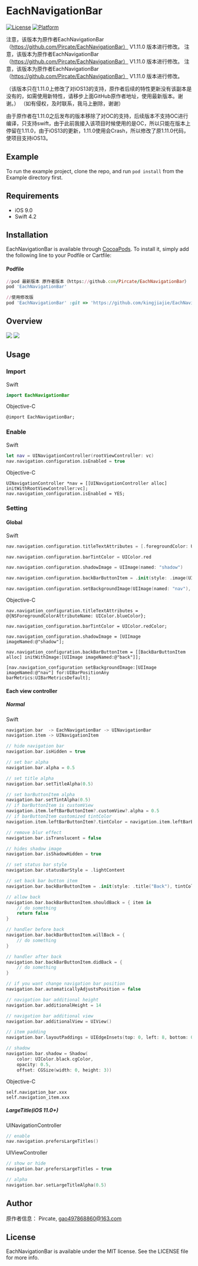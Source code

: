 # EachNavigationBar

[![License](https://img.shields.io/cocoapods/l/EachNavigationBar.svg?style=flat)](http://cocoapods.org/pods/EachNavigationBar)
[![Platform](https://img.shields.io/cocoapods/p/EachNavigationBar.svg?style=flat)](https://cocoapods.org/pods/EachNavigationBar)

注意，该版本为原作者EachNavigationBar （https://github.com/Pircate/EachNavigationBar） V1.11.0 版本进行修改。
注意，该版本为原作者EachNavigationBar （https://github.com/Pircate/EachNavigationBar） V1.11.0 版本进行修改。
注意，该版本为原作者EachNavigationBar （https://github.com/Pircate/EachNavigationBar） V1.11.0 版本进行修改。

（该版本只在1.11.0上修改了对iOS13的支持，原作者后续的特性更新没有该副本是没有的，如需使用新特性，请移步上面GitHub原作者地址，使用最新版本。谢谢。）
（如有侵权，及时联系，我马上删除，谢谢）

由于原作者在1.11.0之后发布的版本移除了对OC的支持，后续版本不支持OC进行编译，只支持swift，由于此前我接入该项目时候使用的是OC，所以只能在版本上停留在1.11.0，由于iOS13的更新，1.11.0使用会Crash，所以修改了原1.11.0代码，使项目支持iOS13。

## Example

To run the example project, clone the repo, and run `pod install` from the Example directory first.

## Requirements

* iOS 9.0
* Swift 4.2

## Installation

EachNavigationBar is available through [CocoaPods](http://cocoapods.org). To install
it, simply add the following line to your Podfile or Cartfile:

#### Podfile

```ruby
//pod 最新版本 原作者版本（https://github.com/Pircate/EachNavigationBar）
pod 'EachNavigationBar'

//使用修改版 
pod 'EachNavigationBar' :git => 'https://github.com/kingjiajie/EachNavigationBar_Objc.git' 
```

## Overview

![](https://github.com/Pircate/EachNavigationBar/blob/master/demo_new.gif)
![](https://github.com/Pircate/EachNavigationBar/blob/master/demo_push.gif)

## Usage

### Import

Swift
``` swift
import EachNavigationBar
```
Objective-C
``` ObjC
@import EachNavigationBar;
```

### Enable

Swift
``` swift
let nav = UINavigationController(rootViewController: vc)
nav.navigation.configuration.isEnabled = true
```

Objective-C
``` ObjC
UINavigationController *nav = [[UINavigationController alloc] initWithRootViewController:vc];
nav.navigation_configuration.isEnabled = YES;
```

### Setting
#### Global

Swift
``` swift
nav.navigation.configuration.titleTextAttributes = [.foregroundColor: UIColor.blue]

nav.navigation.configuration.barTintColor = UIColor.red

nav.navigation.configuration.shadowImage = UIImage(named: "shadow")

nav.navigation.configuration.backBarButtonItem = .init(style: .image(UIImage(named: "back")), tintColor: UIColor.red)

nav.navigation.configuration.setBackgroundImage(UIImage(named: "nav"), for: .any, barMetrics: .default)
```

Objective-C
``` ObjC
nav.navigation_configuration.titleTextAttributes = @{NSForegroundColorAttributeName: UIColor.blueColor};

nav.navigation_configuration.barTintColor = UIColor.redColor;

nav.navigation_configuration.shadowImage = [UIImage imageNamed:@"shadow"];

nav.navigation_configuration.backBarButtonItem = [[BackBarButtonItem alloc] initWithImage:[UIImage imageNamed:@"back"]];

[nav.navigation_configuration setBackgroundImage:[UIImage imageNamed:@"nav"] for:UIBarPositionAny barMetrics:UIBarMetricsDefault];
```

#### Each view controller
##### Normal

Swift
``` swift
navigation.bar  -> EachNavigationBar -> UINavigationBar
navigation.item -> UINavigationItem

// hide navigation bar
navigation.bar.isHidden = true

// set bar alpha
navigation.bar.alpha = 0.5

// set title alpha
navigation.bar.setTitleAlpha(0.5)

// set barButtonItem alpha
navigation.bar.setTintAlpha(0.5)
// if barButtonItem is customView
navigation.item.leftBarButtonItem?.customView?.alpha = 0.5
// if barButtonItem customized tintColor
navigation.item.leftBarButtonItem?.tintColor = navigation.item.leftBarButtonItem?.tintColor?.withAlphaComponent(0.5)

// remove blur effect
navigation.bar.isTranslucent = false

// hides shadow image
navigation.bar.isShadowHidden = true

// set status bar style
navigation.bar.statusBarStyle = .lightContent

// set back bar button item
navigation.bar.backBarButtonItem = .init(style: .title("Back"), tintColor: .red)

// allow back
navigation.bar.backBarButtonItem.shouldBack = { item in
    // do something
    return false
}

// handler before back
navigation.bar.backBarButtonItem.willBack = {
    // do something
}

// handler after back
navigation.bar.backBarButtonItem.didBack = {
    // do something
}

// if you want change navigation bar position
navigation.bar.automaticallyAdjustsPosition = false

// navigation bar additional height
navigation.bar.additionalHeight = 14

// navigation bar additional view
navigation.bar.additionalView = UIView()

// item padding
navigation.bar.layoutPaddings = UIEdgeInsets(top: 0, left: 8, bottom: 0, right: 8)

// shadow
navigation.bar.shadow = Shadow(
    color: UIColor.black.cgColor,
    opacity: 0.5,
    offset: CGSize(width: 0, height: 3))
```

Objective-C
``` ObjC
self.navigation_bar.xxx
self.navigation_item.xxx
```

##### LargeTitle(iOS 11.0+)

UINavigationController
``` swift
// enable
nav.navigation.prefersLargeTitles()
```
UIViewController
```swift
// show or hide
navigation.bar.prefersLargeTitles = true

// alpha
navigation.bar.setLargeTitleAlpha(0.5)
```

## Author

原作者信息：
Pircate, gao497868860@163.com

## License

EachNavigationBar is available under the MIT license. See the LICENSE file for more info.
